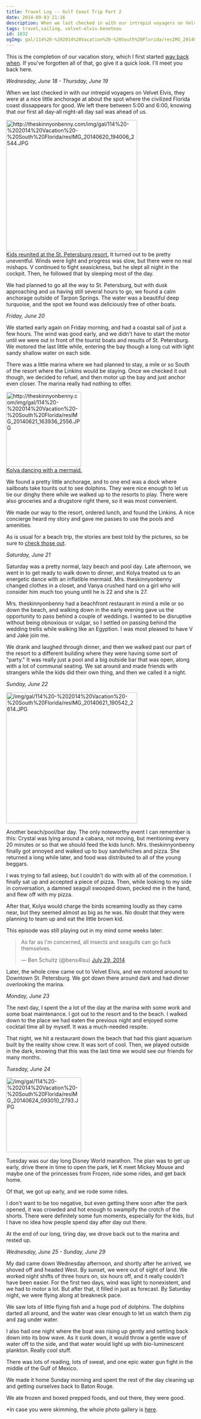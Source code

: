 ```yaml
---
title: Travel Log -- Gulf Coast Trip Part 2
date: 2014-09-03 21:16
description: When we last checked in with our intrepid voyagers on Velvet Elvis, they were at a nice little anchorage at about the spot where the civilized Florida coast dissappears for good.  We left there between 5:00 and 6:00, knowing that our first all day-all night-all day sail was ahead of us.
tags: travel,sailing, velvet-elvis-beneteau
id: 1832
ogImg: gal/114%20-%202014%20Vacation%20-%20South%20Florida/resIMG_20140620_194006_2544.JPG
---
```

This is the completion of our vacation story, which I first started <a href="http://theskinnyonbenny.com/blog2/archives/1813">way back when</a>.  If you've forgotten all of that, go give it a quick look.  I'll meet you back here.

*Wednesday, June 18 - Thursday, June 19*

When we last checked in with our intrepid voyagers on Velvet Elvis, they were at a nice little anchorage at about the spot where the civilized Florida coast dissappears for good.  We left there between 5:00 and 6:00, knowing that our first all day-all night-all day sail was ahead of us.


<a class="lightview alignright" href="http://theskinnyonbenny.com/img/gal/114%20-%202014%20Vacation%20-%20South%20Florida/resIMG_20140620_194006_2544.JPG" data-lightview-caption="Kids reunited at the St. Petersburg resort." data-lightview-group="group1"><img src="http://theskinnyonbenny.com/img/gal/114%20-%202014%20Vacation%20-%20South%20Florida/resIMG_20140620_194006_2544.JPG" alt="http://theskinnyonbenny.com/img/gal/114%20-%202014%20Vacation%20-%20South%20Florida/resIMG_20140620_194006_2544.JPG" width="350px"><br><span class="caption alignleft">Kids reunited at the St. Petersburg resort.</span></a>
It turned out to be pretty uneventful.  Winds were light and progress was slow, but there were no real mishaps.  V continued to fight seasickness, but he slept all night in the cockpit.  Then, he followed that by sleeping most of the day.

We had planned to go all the way to St. Petersburg, but with dusk approaching and us having still several hours to go, we found a calm anchorage outside of Tarpon Springs.  The water was a beautiful deep turquoise, and the spot we found was deliciously free of other boats.

*Friday, June 20*

We started early again on Friday morning, and had a coastal sail of just a few hours.  The wind was good early, and we didn't have to start the motor until we were out in front of the tourist boats and results of St. Petersburg.  We motored the last little while, entering the bay though a long cut with light sandy shallow water on each side.  

There was a little marina where we had planned to stay, a mile or so South of the resort where the Linkins would be staying.  Once we checked it out though, we decided to refuel, and then motor up the bay and just anchor even closer.  The marina really had nothing to offer.

<a class="lightview alignright" href="http://theskinnyonbenny.com/img/gal/114%20-%202014%20Vacation%20-%20South%20Florida/resIMG_20140621_163936_2556.JPG" data-lightview-caption="Kolya dancing with a mermaid." data-lightview-group="group1"><img src="http://theskinnyonbenny.com/img/gal/114%20-%202014%20Vacation%20-%20South%20Florida/resIMG_20140621_163936_2556.JPG" alt="http://theskinnyonbenny.com/img/gal/114%20-%202014%20Vacation%20-%20South%20Florida/resIMG_20140621_163936_2556.JPG" width="200px"><br><span class="caption alignleft">Kolya dancing with a mermaid.</span></a>

We found a pretty little anchorage, and to one end was a dock where sailboats take tourits out to see dolphins.  They were nice enough to let us tie our dinghy there while we walked up to the resorts to play.  There were also groceries and a drugstore right there, so it was most convenient.

We made our way to the resort, ordered lunch, and found the Linkins.  A nice concierge heard my story and gave me passes to use the pools and amenities.

As is usual for a beach trip, the stories are best told by the pictures, so be sure to <a href="http://theskinnyonbenny.com/pg4.php?spgmGal=114%20-%202014%20Vacation%20-%20South%20Florida">check those out</a>.

*Saturday, June 21*

Saturday was a pretty normal, lazy beach and pool day.  Late afternoon, we went in to get ready to walk down to dinner, and Kolya treated us to an energetic dance with an inflatible mermaid.  Mrs. theskinnyonbenny changed clothes in a closet, and Vanya crushed hard on a girl who will consider him much too young until he is 22 and she is 27.

Mrs. theskinnyonbenny had a beachfront restaurant in mind a mile or so down the beach, and walking down in the early evening gave us the opportunity to pass behind a couple of weddings.  I wanted to be disruptive without being obnoxious or vulgar, so I settled on passing behind the wedding trellis while walking like an Egyption.  I was most pleased to have V and Jake join me.

We drank and laughed through dinner, and then we walked past our part of the resort to a different building where they were having some sort of "party."  It was really just a pool and a big outside bar that was open, along with a lot of communal seating.  We sat around and made friends with strangers while the kids did their own thing, and then we called it a night.

*Sunday, June 22*

<a class="lightview alignright" href="/img/gal/114%20-%202014%20Vacation%20-%20South%20Florida/resIMG_20140621_190542_2614.JPG" data-lightview-caption="" data-lightview-group="group1"><img src="/img/gal/114%20-%202014%20Vacation%20-%20South%20Florida/resIMG_20140621_190542_2614.JPG" alt="/img/gal/114%20-%202014%20Vacation%20-%20South%20Florida/resIMG_20140621_190542_2614.JPG" width="350px"><br><span class="caption alignleft"></span></a>

Another beach/pool/bar day.  The only noteworthy event I can remember is this:  Crystal was lying around a cabana, not moving, but mentioning every 20 minutes or so that we should feed the kids lunch.  Mrs. theskinnyonbenny finally got annoyed and walked up to buy sandwhiches and pizza.  She returned a long while later, and food was distributed to all of the young beggars.

I was trying to fall asleep, but I couldn't do with with all of the commotion.  I finally sat up and accepted a piece of pizza.  Then, while looking to my side in conversation, a damned seagull swooped down, pecked me in the hand, and flew off with my pizza.  

After that, Kolya would charge the birds screaming loudly as they came near, but they seemed almost as big as he was.  No doubt that they were planning to team up and eat the little brown kid.

This episode was still playing out in my mind some weeks later:

<blockquote class="twitter-tweet" lang="en"><p>As far as I&#39;m concerned, all insects and seagulls can go fuck themselves.</p>&mdash; Ben Schultz (@bens4lsu) <a href="https://twitter.com/bens4lsu/statuses/494176063228878848">July 29, 2014</a></blockquote>
<script async src="//platform.twitter.com/widgets.js" charset="utf-8"></script>

Later, the whole crew came out to Velvet Elvis, and we motored around to Downtown St. Petersburg.  We got down there around dark and had dinner overlooking the marina.

*Monday, June 23*

The next day, I spent the a lot of the day at the marina with some work and some boat maintenance.  I got out to the resort and to the beach.  I walked down to the place we had eaten the previous night and enjoyed some cocktail time all by myself.  It was a much-needed respite.

That night, we hit a restaurant down the beach that had this giant aquarium built by the reality show crew.  It was sort of cool.  Then, we played outside in the dark, knowing that this was the last time we would see our friends for many months.

*Tuesday, June 24*

<a class="lightview alignright" href="/img/gal/114%20-%202014%20Vacation%20-%20South%20Florida/resIMG_20140624_093010_2793.JPG" data-lightview-caption="" data-lightview-group="group1"><img src="/img/gal/114%20-%202014%20Vacation%20-%20South%20Florida/resIMG_20140624_093010_2793.JPG" alt="/img/gal/114%20-%202014%20Vacation%20-%20South%20Florida/resIMG_20140624_093010_2793.JPG" width="200px"><br><span class="caption alignleft"></span></a>

Tuesday was our day long Disney World marathon.  The plan was to get up early, drive there in time to open the park, let K meet Mickey Mouse and maybe one of the princesses from Frozen, ride some rides, and get back home.

Of that, we got up early, and we rode some rides.

I don't want to be too negative, but even getting there soon after the park opened, it was crowded and hot enough to swampify the crotch of the shorts.  There were definitely some fun moments, especially for the kids, but I have no idea how people spend day after day out there.

At the end of our long, tiring day, we drove back out to the marina and rested up.

*Wednesday, June 25 - Sunday, June 29*

My dad came down Wednesday afternoon, and shortly after he arrived, we shoved off and headed West.  By sunset, we were out of sight of land. We worked night shifts of three hours on, six hours off, and it really couldn't have been easier.  For the first two days, wind was light to nonexistent, and we had to motor a lot.  But after that, it filled in just as forecast.  By Saturday night, we were flying along at breakneck pace.

We saw lots of little flying fish and a huge pod of dolphins.  The dolphins darted all around, and the water was clear enough to let us watch them zig and zag under water.

I also had one night where the boat was rising up gently and settling back down into its bow wave.  As it sunk down, it would throw a gentle wave of water off to the side, and that water would light up with bio-luminescent plankton.  Really cool stuff.

There was lots of reading, lots of sweat, and one epic water gun fight in the middle of the Gulf of Mexico.  

We made it home Sunday morning and spent the rest of the day cleaning up and getting ourselves back to Baton Rouge.

We ate frozen and boxed prepped foods, and out there, they were good.  

*In case you were skimming, the whole photo gallery is <a href="http://theskinnyonbenny.com/pg4.php?spgmGal=114%20-%202014%20Vacation%20-%20South%20Florida">here</a>.
